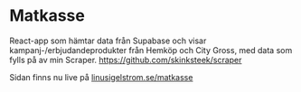 # Matkasse
React-app som hämtar data från Supabase och visar kampanj-/erbjudandeprodukter från Hemköp och City Gross, med data som fylls på av min Scraper. https://github.com/skinksteek/scraper

Sidan finns nu live på [linusigelstrom.se/matkasse](https://linusigelstrom.se/matkasse)